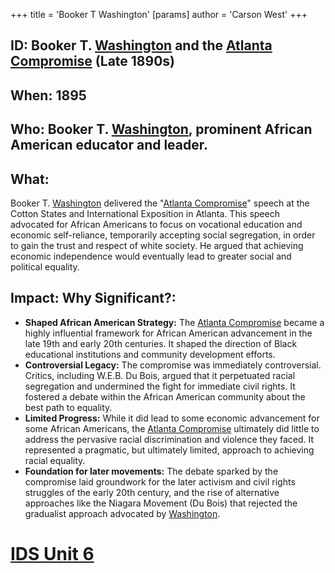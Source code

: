+++
 title = 'Booker T Washington'
[params]
	author = 'Carson West'
+++
## ID: Booker T. [Washington](./../washington/) and the [Atlanta Compromise](./../atlanta-compromise/) (Late 1890s)

## When: 1895

## Who: Booker T. [Washington](./../washington/), prominent African American educator and leader.

## What: 
Booker T. [Washington](./../washington/) delivered the "[Atlanta Compromise](./../atlanta-compromise/)" speech at the Cotton States and International Exposition in Atlanta.  This speech advocated for African Americans to focus on vocational education and economic self-reliance, temporarily accepting social segregation, in order to gain the trust and respect of white society.  He argued that achieving economic independence would eventually lead to greater social and political equality.

## Impact: Why Significant?:
* **Shaped African American Strategy:** The [Atlanta Compromise](./../atlanta-compromise/) became a highly influential framework for African American advancement in the late 19th and early 20th centuries. It shaped the direction of Black educational institutions and community development efforts.
* **Controversial Legacy:**  The compromise was immediately controversial. Critics, including W.E.B. Du Bois, argued that it perpetuated racial segregation and undermined the fight for immediate civil rights.  It fostered a debate within the African American community about the best path to equality.
* **Limited Progress:** While it did lead to some economic advancement for some African Americans, the [Atlanta Compromise](./../atlanta-compromise/) ultimately did little to address the pervasive racial discrimination and violence they faced.  It represented a pragmatic, but ultimately limited, approach to achieving racial equality.
* **Foundation for later movements:**  The debate sparked by the compromise laid groundwork for the later activism and civil rights struggles of the early 20th century, and the rise of alternative approaches like the Niagara Movement (Du Bois) that rejected the gradualist approach advocated by [Washington](./../washington/).

# [IDS Unit 6](./../ids-unit-6/)